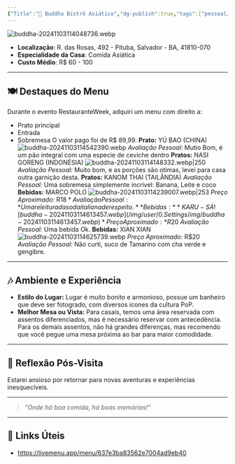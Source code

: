 ```yaml
---
{"Title":"🍹 Buddha Bistrô Asiático","dg-publish":true,"tags":["pessoal/viagem","pessoal/lugares/bares-gastronomia"],"permalink":"/4-review-do-caos/buddha/","dgPassFrontmatter":true}
---
```



![buddha-20241103114048736.webp](/img/user/0.Settings/img/buddha-20241103114048736.webp)
- **Localização**: R. das Rosas, 492 - Pituba, Salvador - BA, 41810-070
- **Especialidade da Casa**: Comida Asiática
- **Custo Médio**: R$ 60 - 100
---
## 🍽️ Destaques do Menu
Durante o evento RestauranteWeek, adquiri um menu com direito a:
* Prato principal
* Entrada
* Sobremesa
O valor pago foi de R$ 89,99.
**Prato:** YÚ BAO (CHINA)
![buddha-20241103114542390.webp](/img/user/0.Settings/img/buddha-20241103114542390.webp)
*Avaliação Pessoal:* Mutio Bom, é um pão integral com uma especie de ceviche dentro
**Pratos:** NASI GORENG (INDONÉSIA)
![buddha-20241103114148332.webp|250](/img/user/0.Settings/img/buddha-20241103114148332.webp)
*Avaliação Pessoal:* Muito bom, e as porções são otimas, levei para casa outra garnição desta.
**Pratos:** KANOM THAI (TAILÂNDIA)
*Avaliação Pessoal:* Uma sobremesa simplemente incrivel: Banana, Leite e coco
**Bebidas:** MARCO POLO
![buddha-20241103114239007.webp|253](/img/user/0.Settings/img/buddha-20241103114239007.webp)
*Preço Aproximado:* R$18
*Avaliação Pessoal:* Uma releitura da soda italiana de respeito.
**Bebidas:** KARU - SÁ
![buddha-20241103114613457.webp](/img/user/0.Settings/img/buddha-20241103114613457.webp)
*Preço Aproximado:* R$20
*Avaliação Pessoal:* Uma bebida Ok.
**Bebidas:** XIAN XIAN
![buddha-20241103114625739.webp](/img/user/0.Settings/img/buddha-20241103114625739.webp)
*Preço Aproximado:* R$20
*Avaliação Pessoal:* Não curti, suco de Tamarino com cha verde e gengibre.

---
## 🎶 Ambiente e Experiência
- **Estilo do Lugar:** Lugar é muito bonito e armonioso, possue um banheiro que deve ser fotogrado, com diversos icones da cultura PoP.
- **Melhor Mesa ou Vista:** Para casais, temos uma área reservada com assentos diferenciados, mas é necessário reservar com antecedência. Para os demais assentos, não há grandes diferenças, mas recomendo que você pegue uma mesa próxima ao bar para maior comodidade.
---
## 🐧 Reflexão Pós-Visita
Estarei ansioso por retornar para novas aventuras e experiências inesquecíveis.

---
> _“Onde há boa comida, há boas memórias!”_
---
## 🔗 Links Úteis
- https://livemenu.app/menu/637e3ba83562e7004ad9eb40
